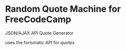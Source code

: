 # Random Quote Machine for FreeCodeCamp
JSON/AJAX API Quote Generator

uses the forismatic API for quotes
